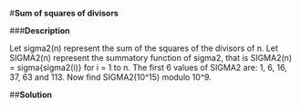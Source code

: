 #**Sum of squares of divisors**

###**Description**

Let sigma2(n) represent the sum of the squares of the divisors of n. Let SIGMA2(n) represent the summatory function of sigma2, that is SIGMA2(n) = sigma\{sigma2(i)\} for i = 1 to n. The first 6 values of SIGMA2 are: 1, 6, 16, 37, 63 and 113. Now find SIGMA2(10^15) modulo 10^9.

##**Solution**
